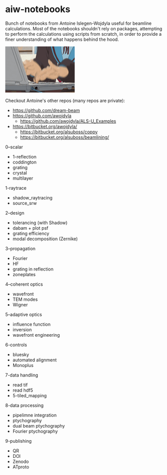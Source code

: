 # aiw-notebooks
Bunch of notebooks from Antoine Islegen-Wojdyla useful for beamline calculations. Most of the notebooks shouldn't rely on packages, attempting to perform the calculations using scripts from scratch, in order to provide a finer understanding of what happens behind the hood.

![typing fast](./assets/typingfast.gif)

Checkout Antoine's other repos (many repos are private):
* https://github.com/dream-beam
* https://github.com/awojdyla
    * https://github.com/awojdyla/ALS-U_Examples
* https://bitbucket.org/awojdyla/
    * https://bitbucket.org/alsuboss/coppy
    * https://bitbucket.org/alsuboss/beamlining/

0–scalar
+ 1-reflection
+ coddington
+ grating
+ crystal
+ multilayer

1-raytrace
+ shadow_raytracing
+ source_srw

2–design
+ tolerancing (with Shadow)
+ dabam + plot psf
+ grating efficiency
+ modal decomposition (Zernike)

3–propagation
+ Fourier
+ HF
+ grating in reflection
+ zoneplates

4–coherent optics
+ wavefront
+ TEM modes
+ Wigner

5–adaptive optics
+ influence function
+ inversion
+ wavefront engineering 

6-controls
+ bluesky
+ automated alignment
+ Monoplus

7-data handling
+ read tif
+ read hdf5
+ 5-tiled_mapping

8-data processing
+ pipelimne integration
+ ptychography
+ dual beam ptychography
+ Fourier ptychography

9-publishing
+ QR
+ DOI
+ Zenodo
+ ATproto


